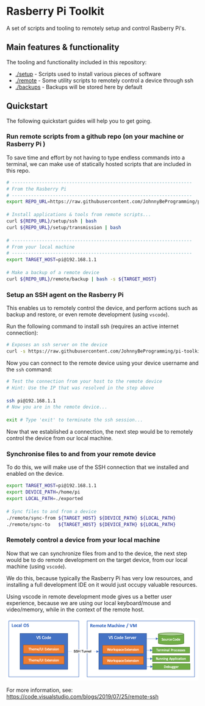 # Rasberry Pi Toolkit

A set of scripts and tooling to remotely setup and control Rasberry Pi's.

## Main features & functionality

The tooling and functionality included in this repository:

- [./setup](./setup) - Scripts used to install various pieces of software
- [./remote](./remote) - Some utility scripts to remotely control a device through ssh
- [./backups](./backups) - Backups will be stored here by default

## Quickstart

The following quickstart guides will help you to get going.

### Run remote scripts from a github repo (on your machine or Rasberry Pi )

To save time and effort by not having to type endless commands into a terminal,
we can make use of statically hosted scripts that are included in this repo.

```bash
# ------------------------------------------------------------------
# From the Rasberry Pi
# ------------------------------------------------------------------
export REPO_URL=https://raw.githubusercontent.com/JohnnyBeProgramming/pi-toolkit/master

# Install applications & tools from remote scripts...
curl ${REPO_URL}/setup/ssh | bash
curl ${REPO_URL}/setup/transmission | bash

# ------------------------------------------------------------------
# From your local machine
# ------------------------------------------------------------------
export TARGET_HOST=pi@192.168.1.1

# Make a backup of a remote device
curl ${REPO_URL}/remote/backup | bash -s ${TARGET_HOST}

```

### Setup an SSH agent on the Rasberry Pi

This enables us to remotely control the device, and perform actions such as
backup and restore, or even remote development (using `vscode`).

Run the following command to install ssh (requires an active internet connection):

```bash
# Exposes an ssh server on the device
curl -s https://raw.githubusercontent.com/JohnnyBeProgramming/pi-toolkit/master/setup/ssh | bash
```

Now you can connect to the remote device using your device username and the `ssh` command:

```bash
# Test the connection from your host to the remote device
# Hint: Use the IP that was resolved in the step above

ssh pi@192.168.1.1
# Now you are in the remote device...

exit # Type 'exit' to terminate the ssh session...
```

Now that we established a connection, the next step would be to remotely control
the device from our local machine.

### Synchronise files to and from your remote device

To do this, we will make use of the SSH connection that we installed and enabled
on the device.

```bash
export TARGET_HOST=pi@192.168.1.1
export DEVICE_PATH=/home/pi
export LOCAL_PATH=./exported

# Sync files to and from a device
./remote/sync-from ${TARGET_HOST} ${DEVICE_PATH} ${LOCAL_PATH}
./remote/sync-to   ${TARGET_HOST} ${DEVICE_PATH} ${LOCAL_PATH}

```

### Remotely control a device from your local machine

Now that we can synchronize files from and to the device, the next step would be to
do remote development on the target device, from our local machine (using `vscode`).

We do this, because typically the Rasberry Pi has very low resources, and installing
a full development IDE on it would just occupy valuable resources.

Using vscode in remote development mode gives us a better user experience, because
we are using our local keyboard/mouse and video/memory, while in the context of the
remote host.

![vscode dev server](./docs/images/dev-vscode-ssh.png)

For more information, see: https://code.visualstudio.com/blogs/2019/07/25/remote-ssh
